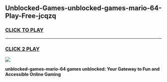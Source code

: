 
## Unblocked-Games-unblocked-games-mario-64-Play-Free-jcqzq
<h3>
<a href="https://premium76.site?title=unblocked-games-mario-64&ref=24M">CLICK TO PLAY</a></h3>
<hr>

<h3>
<a href="https://premium76.site?title=unblocked-games-mario-64&ref=24M">CLICK 2 PLAY</a>
  
</h3>

<a href="https://premium76.site?title=unblocked-games-mario-64&ref=24M"><img src="https://clearcache.store/games.png"></a>


**unblocked-games-mario-64 games unblocked: Your Gateway to Fun and Accessible Online Gaming**
